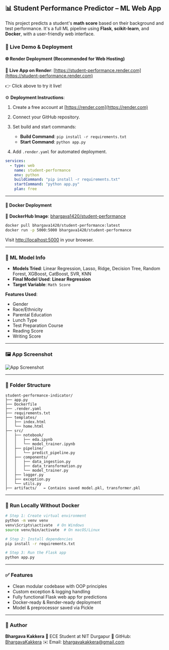 ## 📊 Student Performance Predictor – ML Web App

This project predicts a student's **math score** based on their background and test performance. It's a full ML pipeline using **Flask**, **scikit-learn**, and **Docker**, with a user-friendly web interface.


### 🚀 Live Demo & Deployment

#### 🌐 Render Deployment (Recommended for Web Hosting)

🔗 **Live App on Render**: [https://student-performance.render.com](https://student-performance.render.com)

👉 Click above to try it live!

⚙️ **Deployment Instructions**:

1. Create a free account at [https://render.com](https://render.com)
2. Connect your GitHub repository.
3. Set build and start commands:

   * **Build Command**: `pip install -r requirements.txt`
   * **Start Command**: `python app.py`
4. Add `.render.yaml` for automated deployment.

```yaml
services:
  - type: web
    name: student-performance
    env: python
    buildCommand: "pip install -r requirements.txt"
    startCommand: "python app.py"
    plan: free
```

---

#### 🐳 Docker Deployment

🔗 **DockerHub Image**: [bhargava1420/student-performance](https://hub.docker.com/r/bhargava1420/student-performance)

```bash
docker pull bhargava1420/student-performance:latest
docker run -p 5000:5000 bhargava1420/student-performance
```

Visit [http://localhost:5000](http://localhost:5000) in your browser.

---

### 🧠 ML Model Info

* **Models Tried**: Linear Regression, Lasso, Ridge, Decision Tree, Random Forest, XGBoost, CatBoost, SVR, KNN
* **Final Model Used**: **Linear Regression**
* **Target Variable**: `Math Score`

**Features Used**:

* Gender
* Race/Ethnicity
* Parental Education
* Lunch Type
* Test Preparation Course
* Reading Score
* Writing Score

---

### 🖼️ App Screenshot

![App Screenshot](assets/screenshot.png)

---

### 📁 Folder Structure

```
student-performance-indicator/
├── app.py
├── Dockerfile
├── .render.yaml
├── requirements.txt
├── templates/
│   ├── index.html
│   └── home.html
├── src/
│   ├── notebook/
│   │   ├── eda.ipynb
│   │   └── model_trainer.ipynb
│   ├── pipeline/
│   │   └── predict_pipeline.py
│   ├── components/
│   │   ├── data_ingestion.py
│   │   ├── data_transformation.py
│   │   └── model_trainer.py
│   ├── logger.py
│   ├── exception.py
│   └── utils.py
├── artifacts/   ← Contains saved model.pkl, transformer.pkl
```

---

### 🦪 Run Locally Without Docker

```bash
# Step 1: Create virtual environment
python -m venv venv
venv\Scripts\activate  # On Windows
source venv/bin/activate  # On macOS/Linux

# Step 2: Install dependencies
pip install -r requirements.txt

# Step 3: Run the Flask app
python app.py
```

---

### ✅ Features

* Clean modular codebase with OOP principles
* Custom exception & logging handling
* Fully functional Flask web app for predictions
* Docker-ready & Render-ready deployment
* Model & preprocessor saved via Pickle

---

### 👤 Author

**Bhargava Kakkera**
📍 ECE Student at NIT Durgapur
🔗 GitHub: [BhargavaKakkera](https://github.com/BhargavaKakkera/Student_Performance_Indicator)
✉️ Email: [bhargavakakkera@gmail.com](mailto:bhargavakakkera@gmail.com)
